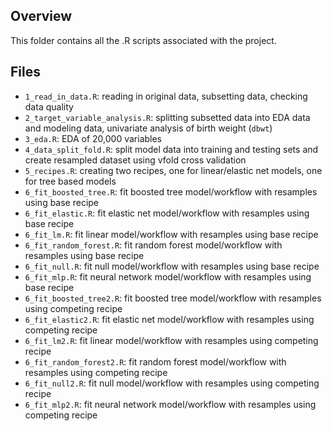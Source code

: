 ## Overview

This folder contains all the .R scripts associated with the project.

## Files
- `1_read_in_data.R`: reading in original data, subsetting data, checking data quality
- `2_target_variable_analysis.R`: splitting subsetted data into EDA data and modeling data, univariate analysis of birth weight (`dbwt`)
- `3_eda.R`: EDA of 20,000 variables
- `4_data_split_fold.R`: split model data into training and testing sets and create resampled dataset using vfold cross validation
- `5_recipes.R`: creating two recipes, one for linear/elastic net models, one for tree based models
- `6_fit_boosted_tree.R`: fit boosted tree model/workflow with resamples using base recipe
- `6_fit_elastic.R`: fit elastic net model/workflow with resamples using base recipe
- `6_fit_lm.R`: fit linear model/workflow with resamples using base recipe
- `6_fit_random_forest.R`: fit random forest model/workflow with resamples using base recipe
- `6_fit_null.R`: fit null model/workflow with resamples using base recipe
- `6_fit_mlp.R`: fit neural network model/workflow with resamples using base recipe
- `6_fit_boosted_tree2.R`: fit boosted tree model/workflow with resamples using competing recipe
- `6_fit_elastic2.R`: fit elastic net model/workflow with resamples using competing recipe
- `6_fit_lm2.R`: fit linear model/workflow with resamples using competing recipe
- `6_fit_random_forest2.R`: fit random forest model/workflow with resamples using competing recipe
- `6_fit_null2.R`: fit null model/workflow with resamples using competing recipe
- `6_fit_mlp2.R`: fit neural network model/workflow with resamples using competing recipe

